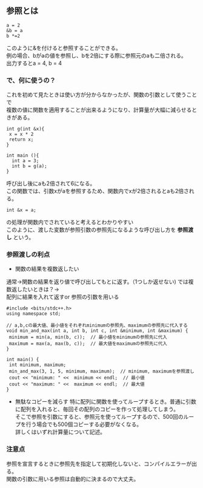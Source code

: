 ## 参照とは

```
a = 2
&b = a
b *=2
```
このように&を付けると参照することができる。  
例の場合、bがaの値を参照し、bを2倍にする際に参照元のaも二倍される。  
出力するとa = 4, b = 4  

### で、何に使うの？

これを初めて見たときは使い方が分からなかったが、関数の引数として使うことで  
複数の値に関数を適用することが出来るようになり、計算量が大幅に減らせるときがある。  
```
int g(int &x){
 x = x * 2
 return x;
}

int main (){
  int a = 3;
  int b = g(a);
}
 ```
 呼び出し後にaも2倍されて6になる。  
 この関数では、引数xがaを参照するため、関数内でxが2倍されるとaも2倍される。
 ```
 int &x = a;
 ```
 の処理が関数内でされていると考えるとわかりやすい  
 このように、渡した変数が参照引数の参照先になるような呼び出し方を
 **参照渡し**
 という。
 
 ### 参照渡しの利点
 
 - 関数の結果を複数返したい
 
 通常→関数の結果を返り値で呼び出してもとに返す。（1つしか返せない) では複数返したいときは？→  
 配列に結果を入れて返すor 参照の引数を用いる  
 
 ```
 #include <bits/stdc++.h>
using namespace std;

// a,b,cの最大値、最小値をそれぞれminimumの参照先、maximumの参照先に代入する
void min_and_max(int a, int b, int c, int &minimum, int &maximum) {
  minimum = min(a, min(b, c));  // 最小値をminimumの参照先に代入
  maximum = max(a, max(b, c));  // 最大値をmaximumの参照先に代入
}

int main() {
  int minimum, maximum;
  min_and_max(3, 1, 5, minimum, maximum);  // minimum, maximumを参照渡し
  cout << "minimum: " <<  minimum << endl;  // 最小値
  cout << "maximum: " <<  maximum << endl;  // 最大値
}

 ```
 
 - 無駄なコピーを減らす
 特に配列に関数を使ってループするとき。普通に引数に配列を入れると、毎回その配列のコピーを作って処理してしまう。  
 そこで参照を引数にすると、参照元を使ってループするので、500回のループを行う場合でも500個コピーする必要がなくなる。  
 詳しくはいずれ計算量について記述。
 
 ### 注意点
 
 参照を宣言するときに参照先を指定して初期化しないと、コンパイルエラーが出る。  
 関数の引数に用いる参照は自動的に決まるので大丈夫。
 
 
